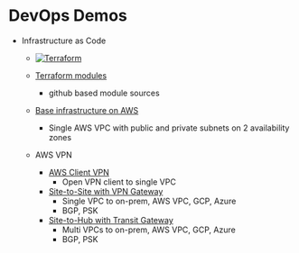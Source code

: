 # DevOps Demos

- Infrastructure as Code
    - [![Terraform](https://github.com/ytensor42/demos/actions/workflows/terraform.yaml/badge.svg?branch=main)](https://github.com/ytensor42/demos/actions/workflows/terraform.yaml)

    - [Terraform modules](./tf-modules/README.md)
        - github based module sources

    - [Base infrastructure on AWS](./infra/aws/base/README.md)
        - Single AWS VPC with public and private subnets on 2 availability zones

    - AWS VPN
        - [AWS Client VPN](./infra/aws/vpn/awsclient/README.md)
            - Open VPN client to single VPC
        - [Site-to-Site with VPN Gateway](./infra/aws/vpn/vgw/README.md)
            - Single VPC to on-prem, AWS VPC, GCP, Azure
            - BGP, PSK
        - [Site-to-Hub with Transit Gateway](./infra/aws/vpn/tgw/README.md)
            - Multi VPCs to on-prem, AWS VPC, GCP, Azure
            - BGP, PSK
